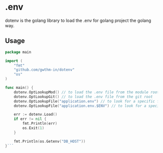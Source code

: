 # .env
dotenv is the golang library to load the .env for golang project the golang way.

## Usage

```go
package main

import (
    "fmt"
    "github.com/gwthm-in/dotenv"
    "os"
)

func main() {
	dotenv.OptLookupMod() // to load the .env file from the module root
	dotenv.OptLookupGit() // to load the .env file from the git root
	dotenv.OptLookupFile("application.env") // to look for a specific file instead of .env file
	dotenv.OptLookupFile("application.env.$ENV") // to look for a specific file instead of .env file

	err := dotenv.Load()
	if err != nil {
		fmt.Println(err)
		os.Exit(1)
	}

	fmt.Println(os.Getenv("DB_HOST"))
}```
